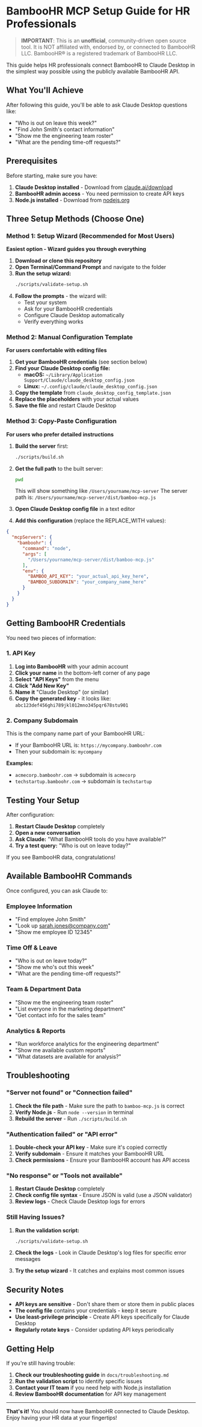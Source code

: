 # BambooHR MCP Setup Guide for HR Professionals

> **IMPORTANT**: This is an **unofficial**, community-driven open source tool. It is NOT affiliated with, endorsed by, or connected to BambooHR LLC. BambooHR® is a registered trademark of BambooHR LLC.

This guide helps HR professionals connect BambooHR to Claude Desktop in the simplest way possible using the publicly available BambooHR API.

##  What You'll Achieve

After following this guide, you'll be able to ask Claude Desktop questions like:
- "Who is out on leave this week?"
- "Find John Smith's contact information"
- "Show me the engineering team roster"
- "What are the pending time-off requests?"

##  Prerequisites

Before starting, make sure you have:

1. **Claude Desktop installed** - Download from [claude.ai/download](https://claude.ai/download)
2. **BambooHR admin access** - You need permission to create API keys
3. **Node.js installed** - Download from [nodejs.org](https://nodejs.org)

##  Three Setup Methods (Choose One)

### Method 1: Setup Wizard (Recommended for Most Users)

**Easiest option - Wizard guides you through everything**

1. **Download or clone this repository**
2. **Open Terminal/Command Prompt** and navigate to the folder
3. **Run the setup wizard:**
   ```bash
   ./scripts/validate-setup.sh
   ```
4. **Follow the prompts** - the wizard will:
   - Test your system
   - Ask for your BambooHR credentials
   - Configure Claude Desktop automatically
   - Verify everything works

### Method 2: Manual Configuration Template

**For users comfortable with editing files**

1. **Get your BambooHR credentials** (see section below)
2. **Find your Claude Desktop config file:**
   - **macOS:** `~/Library/Application Support/Claude/claude_desktop_config.json`
   - **Linux:** `~/.config/claude/claude_desktop_config.json`
3. **Copy the template** from `claude_desktop_config_template.json`
4. **Replace the placeholders** with your actual values
5. **Save the file** and restart Claude Desktop

### Method 3: Copy-Paste Configuration

**For users who prefer detailed instructions**

1. **Build the server** first:
   ```bash
   ./scripts/build.sh
   ```

2. **Get the full path** to the built server:
   ```bash
   pwd
   ```
   This will show something like `/Users/yourname/mcp-server`
   The server path is: `/Users/yourname/mcp-server/dist/bamboo-mcp.js`

3. **Open Claude Desktop config file** in a text editor
4. **Add this configuration** (replace the REPLACE_WITH values):

```json
{
  "mcpServers": {
    "bamboohr": {
      "command": "node",
      "args": [
        "/Users/yourname/mcp-server/dist/bamboo-mcp.js"
      ],
      "env": {
        "BAMBOO_API_KEY": "your_actual_api_key_here",
        "BAMBOO_SUBDOMAIN": "your_company_name_here"
      }
    }
  }
}
```

##  Getting BambooHR Credentials

You need two pieces of information:

### 1. API Key

1. **Log into BambooHR** with your admin account
2. **Click your name** in the bottom-left corner of any page
3. **Select "API Keys"** from the menu
4. **Click "Add New Key"**
5. **Name it** "Claude Desktop" (or similar)
6. **Copy the generated key** - it looks like: `abc123def456ghi789jkl012mno345pqr678stu901`

### 2. Company Subdomain

This is the company name part of your BambooHR URL:

- If your BambooHR URL is: `https://mycompany.bamboohr.com`
- Then your subdomain is: `mycompany`

**Examples:**
- `acmecorp.bamboohr.com` → subdomain is `acmecorp`
- `techstartup.bamboohr.com` → subdomain is `techstartup`

##  Testing Your Setup

After configuration:

1. **Restart Claude Desktop** completely
2. **Open a new conversation**
3. **Ask Claude:** "What BambooHR tools do you have available?"
4. **Try a test query:** "Who is out on leave today?"

If you see BambooHR data, congratulations! 

##  Available BambooHR Commands

Once configured, you can ask Claude to:

### Employee Information
- "Find employee John Smith"
- "Look up sarah.jones@company.com"
- "Show me employee ID 12345"

### Time Off & Leave
- "Who is out on leave today?"
- "Show me who's out this week"
- "What are the pending time-off requests?"

### Team & Department Data
- "Show me the engineering team roster"
- "List everyone in the marketing department"
- "Get contact info for the sales team"

### Analytics & Reports
- "Run workforce analytics for the engineering department"
- "Show me available custom reports"
- "What datasets are available for analysis?"

##  Troubleshooting

### "Server not found" or "Connection failed"

1. **Check the file path** - Make sure the path to `bamboo-mcp.js` is correct
2. **Verify Node.js** - Run `node --version` in terminal
3. **Rebuild the server** - Run `./scripts/build.sh`

### "Authentication failed" or "API error"

1. **Double-check your API key** - Make sure it's copied correctly
2. **Verify subdomain** - Ensure it matches your BambooHR URL
3. **Check permissions** - Ensure your BambooHR account has API access

### "No response" or "Tools not available"

1. **Restart Claude Desktop** completely
2. **Check config file syntax** - Ensure JSON is valid (use a JSON validator)
3. **Review logs** - Check Claude Desktop logs for errors

### Still Having Issues?

1. **Run the validation script:**
   ```bash
   ./scripts/validate-setup.sh
   ```

2. **Check the logs** - Look in Claude Desktop's log files for specific error messages

3. **Try the setup wizard** - It catches and explains most common issues

## Security Notes

- **API keys are sensitive** - Don't share them or store them in public places
- **The config file** contains your credentials - keep it secure
- **Use least-privilege principle** - Create API keys specifically for Claude Desktop
- **Regularly rotate keys** - Consider updating API keys periodically

## Getting Help

If you're still having trouble:

1. **Check our troubleshooting guide** in `docs/troubleshooting.md`
2. **Run the validation script** to identify specific issues
3. **Contact your IT team** if you need help with Node.js installation
4. **Review BambooHR documentation** for API key management

---

**That's it!** You should now have BambooHR connected to Claude Desktop. Enjoy having your HR data at your fingertips! 